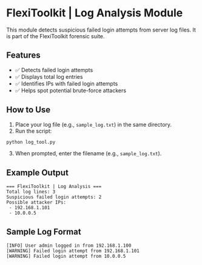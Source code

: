 # FlexiToolkit | Log Analysis Module

This module detects suspicious failed login attempts from server log files. It is part of the FlexiToolkit forensic suite.

## Features
- ✅ Detects failed login attempts
- ✅ Displays total log entries
- ✅ Identifies IPs with failed login attempts
- ✅ Helps spot potential brute-force attackers

## How to Use

1. Place your log file (e.g., `sample_log.txt`) in the same directory.
2. Run the script:

```bash
python log_tool.py
```

3. When prompted, enter the filename (e.g., `sample_log.txt`).

## Example Output

```
=== FlexiToolkit | Log Analysis ===
Total log lines: 3
Suspicious failed login attempts: 2
Possible attacker IPs:
 - 192.168.1.101
 - 10.0.0.5
```

## Sample Log Format

```
[INFO] User admin logged in from 192.168.1.100
[WARNING] Failed login attempt from 192.168.1.101
[WARNING] Failed login attempt from 10.0.0.5
```
